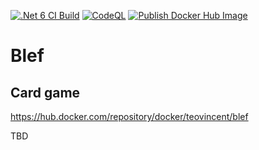 [![.Net 6 CI Build](https://github.com/ArturWincenciak/Blef/actions/workflows/ci-build.yml/badge.svg?branch=main)](https://github.com/ArturWincenciak/Blef/actions/workflows/ci-build.yml) [![CodeQL](https://github.com/ArturWincenciak/Blef/actions/workflows/codeql-analysis.yml/badge.svg)](https://github.com/ArturWincenciak/Blef/actions/workflows/codeql-analysis.yml) [![Publish Docker Hub Image](https://github.com/ArturWincenciak/Blef/actions/workflows/docker-image.yml/badge.svg)](https://github.com/ArturWincenciak/Blef/actions/workflows/docker-image.yml)

# Blef

## Card game
https://hub.docker.com/repository/docker/teovincent/blef

TBD
